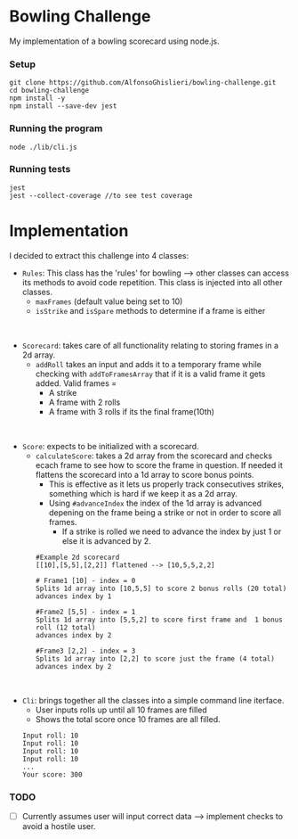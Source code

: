 
Bowling Challenge
=================

My implementation of a bowling scorecard using node.js.

### Setup
```
git clone https://github.com/AlfonsoGhislieri/bowling-challenge.git
cd bowling-challenge
npm install -y
npm install --save-dev jest
```
### Running the program
```
node ./lib/cli.js 
```
### Running tests
```
jest 
jest --collect-coverage //to see test coverage
```

Implementation
============

I decided to extract this challenge into 4 classes:

- `Rules`: This class has the 'rules' for bowling --> other classes can access its methods to avoid code repetition. This class is injected into all other classes.
    - `maxFrames` (default value being set to 10)
    - `isStrike` and `isSpare` methods to determine if a frame is either

<br>

- `Scorecard`: takes care of all functionality relating to storing frames in a 2d array.
    - `addRoll` takes an input and adds it to a temporary frame while checking with `addToFramesArray` that if it is a valid frame it gets added. Valid frames =
        - A strike
        - A frame with 2 rolls
        - A frame with 3 rolls if its the final frame(10th)

<br>

- `Score`: expects to be initialized with a scorecard.
    - `calculateScore`: takes a 2d array from the scorecard and checks ecach frame to see how to score the frame in question. If needed it flattens the scorecard into a 1d array to score bonus points.
        - This is effective as it lets us properly track consecutives strikes, something which is hard if we keep it as a 2d array.
        - Using `#advanceIndex` the index of the 1d array is advanced depening on the frame being a strike or not in order to score all frames.
            - If a strike is rolled we need to advance the index by just 1 or else it is advanced by 2.
        ```
        #Example 2d scorecard
        [[10],[5,5],[2,2]] flattened --> [10,5,5,2,2]
        
        # Frame1 [10] - index = 0
        Splits 1d array into [10,5,5] to score 2 bonus rolls (20 total)
        advances index by 1

        #Frame2 [5,5] - index = 1
        Splits 1d array into [5,5,2] to score first frame and  1 bonus roll (12 total)
        advances index by 2

        #Frame3 [2,2] - index = 3
        Splits 1d array into [2,2] to score just the frame (4 total)
        advances index by 2

        ```

<br>

- `Cli`: brings together all the classes into a simple command line iterface. 
    - User inputs rolls up until all 10 frames are filled
    - Shows the total score once 10 frames are all filled.
    ```
    Input roll: 10
    Input roll: 10
    Input roll: 10
    Input roll: 10
    ...
    Your score: 300
    ```

### TODO

- [ ] Currently assumes user will input correct data --> implement checks to avoid a hostile user.
